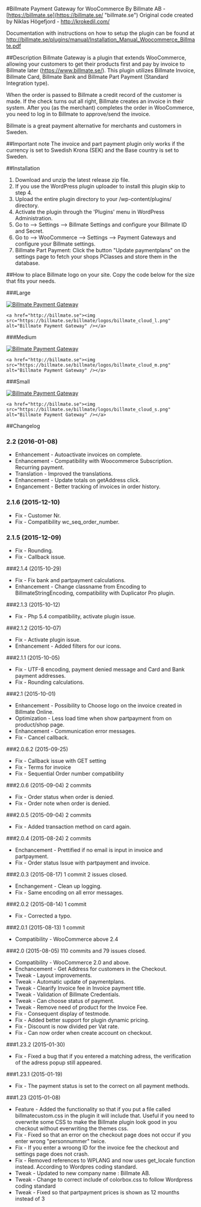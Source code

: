 #Billmate Payment Gateway for WooCommerce
By Billmate AB - [https://billmate.se](https://billmate.se/ "billmate.se")
Original code created by Niklas Högefjord - http://krokedil.com/

Documentation with instructions on how to setup the plugin can be found at http://billmate.se/plugins/manual/Installation_Manual_Woocommerce_Billmate.pdf

##Description
Billmate Gateway is a plugin that extends WooCommerce, allowing your customers to get their products first and pay by invoice to Billmate later (https://www.billmate.se/). This plugin utilizes Billmate Invoice, Billmate Card, Billmate Bank and Billmate Part Payment (Standard Integration type).

When the order is passed to Billmate a credit record of the customer is made. If the check turns out all right, Billmate creates an invoice in their system. After you (as the merchant) completes the order in WooCommerce, you need to log in to Billmate to approve/send the invoice.

Billmate is a great payment alternative for merchants and customers in Sweden.


##Important note
The invoice and part payment plugin only works if the currency is set to Swedish Krona (SEK) and the Base country is set to Sweden.


##Installation
1. Download and unzip the latest release zip file.
2. If you use the WordPress plugin uploader to install this plugin skip to step 4.
3. Upload the entire plugin directory to your /wp-content/plugins/ directory.
4. Activate the plugin through the 'Plugins' menu in WordPress Administration.
5. Go to --> Settings --> Billmate Settings and configure your Billmate ID and Secret.
6. Go to --> WooCommerce --> Settings --> Payment Gateways and configure your Billmate settings.
7. Billmate Part Payment: Click the button "Update paymentplans" on the settings page to fetch your shops PClasses and store them in the database.


##How to place Billmate logo on your site.
Copy the code below for the size that fits your needs.

###Large

<a href="http://billmate.se"><img src="https://billmate.se/billmate/logos/billmate_cloud_l.png" alt="Billmate Payment Gateway" /></a>

`<a href="http://billmate.se"><img src="https://billmate.se/billmate/logos/billmate_cloud_l.png" alt="Billmate Payment Gateway" /></a>`

###Medium

<a href="http://billmate.se"><img src="https://billmate.se/billmate/logos/billmate_cloud_m.png" alt="Billmate Payment Gateway" /></a>

`<a href="http://billmate.se"><img src="https://billmate.se/billmate/logos/billmate_cloud_m.png" alt="Billmate Payment Gateway" /></a>`

###Small

<a href="http://billmate.se"><img src="https://billmate.se/billmate/logos/billmate_cloud_s.png" alt="Billmate Payment Gateway" /></a>

`<a href="http://billmate.se"><img src="https://billmate.se/billmate/logos/billmate_cloud_s.png" alt="Billmate Payment Gateway" /></a>`

##Changelog

### 2.2 (2016-01-08)
* Enhancement - Autoactivate invoices on complete.
* Enhancement - Compatibility with Woocommerce Subscription. Recurring payment.
* Translation - Improved the translations.
* Enhancement - Update totals on getAddress click.
* Engancement - Better tracking of invoices in order history.

### 2.1.6 (2015-12-10)
* Fix - Customer Nr.
* Fix - Compatibility wc_seq_order_number.

### 2.1.5 (2015-12-09)
* Fix - Rounding.
* Fix - Callback issue.

###2.1.4 (2015-10-29)
* Fix - Fix bank and partpayment calculations.
* Enhancement - Change classname from Encoding to BillmateStringEncoding, compatibility with Duplicator Pro plugin.

###2.1.3 (2015-10-12)
* Fix - Php 5.4 compatibility, activate plugin issue.

###2.1.2 (2015-10-07)
* Fix - Activate plugin issue.
* Enhancement - Added filters for our icons.

###2.1.1 (2015-10-05)
* Fix - UTF-8 encoding, payment denied message and Card and Bank payment addresses.
* Fix - Rounding calculations.

###2.1 (2015-10-01)
* Enhancement - Possibility to Choose logo on the invoice created in Billmate Online.
* Optimization - Less load time when show partpayment from on product/shop page.
* Enhancement - Communication error messages.
* Fix - Cancel callback.

###2.0.6.2 (2015-09-25)
* Fix - Callback issue with GET setting
* Fix - Terms for invoice
* Fix - Sequential Order number compatibility

###2.0.6 (2015-09-04)
2 commits

* Fix - Order status when order is denied.
* Fix - Order note when order is denied.

###2.0.5 (2015-09-04)
2 commits
* Fix - Added transaction method on card again.

###2.0.4 (2015-08-24)
2 commits
* Enchancement - Prettified if no email is input in invoice and partpayment.
* Fix - Order status Issue with partpayment and invoice.

###2.0.3 (2015-08-17)
1 commit 2 issues closed.

* Enchangement - Clean up logging.
* Fix - Same encoding on all error messages.

###2.0.2 (2015-08-14)
1 commit

* Fix - Corrected a typo.

###2.0.1 (2015-08-13)
1 commit
* Compatibility - WooCommerce above 2.4

###2.0 (2015-08-05)
110 commits and 79 issues closed.

* Compatibility - WooCommerce 2.0 and above.
* Enchancement - Get Address for customers in the Checkout.
* Tweak - Layout improvements.
* Tweak - Automatic update of paymentplans.
* Tweak - Clearify Invoice fee in Invoice payment title.
* Tweak - Validation of Billmate Credentials.
* Tweak - Can choose status of payment.
* Tweak - Remove need of product for the Invoice Fee.
* Fix - Consequent display of testmode.
* Fix - Added better support for plugin dynamic pricing.
* Fix - Discount is now divided per Vat rate.
* Fix - Can now order when create account on checkout.


###1.23.2 (2015-01-30)
* Fix - Fixed a bug that if you entered a matching adress, the verification of the adress popup still appeared.


###1.23.1 (2015-01-19)
* Fix - The payment status is set to the correct on all payment methods.


###1.23 (2015-01-08)
* Feature - Added the functionality so that if you put a file called billmatecustom.css in the plugin it will include that. Useful if you need to overwrite some CSS to make the Billmate plugin look good in you checkout without everwriting the themes css.
* Fix - Fixed so that an error on the checkout page does not occur if you enter wrong "personnummer" twice.
* Fix - If you enter a wroong ID for the invoice fee the checkout and settings page does not crash.
* Fix - Removed references to WPLANG and now uses get_locale function instead. According to Wordpres coding standard.
* Tweak - Updated to new company name : Billmate AB.
* Tweak - Change to correct include of colorbox.css to follow Wordpress coding standard
* Tweak - Fixed so that partpayment prices is shown as 12 mounths instead of 3

